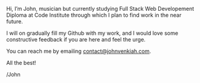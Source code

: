 Hi, I’m John, musician but currently studying Full Stack Web Developement Diploma at Code Institute through which I plan to find work in the near future.

I will on gradually fill my Github with my work, and I would love some constructive feedback if you are here and feel the urge.

You can reach me by emailing contact@johnvenkiah.com.

All the best!


/John

<!---
johnvenkiah/johnvenkiah is a ✨ special ✨ repository because its `README.md` (this file) appears on your GitHub profile.
You can click the Preview link to take a look at your changes.
--->
